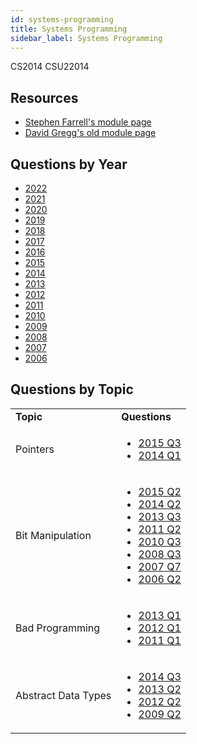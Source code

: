 ```yaml
---
id: systems-programming
title: Systems Programming
sidebar_label: Systems Programming
---
```

CS2014
CSU22014

## Resources

-   [Stephen Farrell's module page](https://down.dsg.cs.tcd.ie/cs2014/)
-   [David Gregg's old module page](https://www.cs.tcd.ie/David.Gregg/cs2014/)

## Questions by Year

-   [2022](https://www.tcd.ie/academicregistry/exams/assets/local/past-papers202223/CSU/CSU22014%20-1.pdf)
-   [2021](https://www.tcd.ie/academicregistry/exams/assets/local/past-papers%20202122/SEM%201%20DREAMWEAVER%20UPLOADER%20PDF/CSU/CSU22014-1.pdf)
-   [2020](https://www.tcd.ie/academicregistry/exams/assets/local/past-papers%20202021/CSU/CSU22014-1.pdf)
-   [2019](https://www.tcd.ie/academicregistry/exams/assets/local/past%20papers201920/CSU/CSU22014-1.PDF)
-   [2018](https://www.tcd.ie/academicregistry/exams/assets/local/past-papers2018/CS/CS2014-2.PDF)
-   [2017](https://www.tcd.ie/academicregistry/exams/assets/local/past-papers2017/CS/CS2014-2.PDF)
-   [2016](https://www.tcd.ie/academicregistry/exams/assets/local/past-papers2016/CS/CS2014-2.PDF)
-   [2015](https://www.tcd.ie/academicregistry/exams/assets/local/past-papers2015/CS/CS2014-2.PDF)
-   [2014](https://www.tcd.ie/academicregistry/exams/assets/local/past-papers2014/CS/CS20142.pdf)
-   [2013](https://www.tcd.ie/academicregistry/exams/assets/local/past-papers2013/CS/XCS20141.pdf)
-   [2012](https://www.tcd.ie/Local/Exam_Papers/2012/XC/XCS20141.pdf)
-   [2011](https://www.tcd.ie/Local/Exam_Papers/2011/XC/XCS20141.pdf)
-   [2010](https://www.tcd.ie/Local/Exam_Papers/2010/XC/XCS20141.pdf)
-   [2009](https://www.tcd.ie/Local/Exam_Papers/2009/XC/XCS2BA31.pdf)
-   [2008](https://www.tcd.ie/Local/Exam_Papers/2008/XC/XCS2BA31.pdf)
-   [2007](https://www.tcd.ie/Local/Exam_Papers/2007/XC/XCS2BA31.pdf)
-   [2006](https://www.tcd.ie/Local/Exam_Papers/2006/XC/XCS2BA31.pdf)

## Questions by Topic

<table className="examQuestions">
      <tbody><tr>
          <td><strong>Topic</strong></td>
          <td><strong>Questions</strong></td>
      </tr>
      <tr>
          <td>Pointers</td>
          <td>
              <ul className="questions">
              <li><a href="https://www.tcd.ie/academicregistry/exams/assets/local/past-papers2015/CS/CS2014-2.PDF#page=5">2015 Q3</a></li>
              <li><a href="https://www.tcd.ie/academicregistry/exams/assets/local/past-papers2014/CS/CS20142.pdf#page=2">2014 Q1</a></li>
              </ul>
          </td>
      </tr>
      <tr>
          <td>Bit Manipulation</td>
          <td>
              <ul className="questions">
                  <li><a href="https://www.tcd.ie/academicregistry/exams/assets/local/past-papers2015/CS/CS2014-2.PDF#page=4">2015 Q2</a></li>
                  <li><a href="https://www.tcd.ie/academicregistry/exams/assets/local/past-papers2014/CS/CS20142.pdf#page=3">2014 Q2</a></li>
                  <li><a href="https://www.tcd.ie/academicregistry/exams/assets/local/past-papers2013/CS/XCS20141.pdf#page=3&zoom=0,0,400">2013 Q3</a></li>
                  <li><a href="https://www.tcd.ie/Local/Exam_Papers/2011/XC/XCS20141.pdf#page=3">2011 Q2</a></li>
                  <li><a href="https://www.tcd.ie/Local/Exam_Papers/2010/XC/XCS20141.pdf#page=2&zoom=0,0,700">2010 Q3</a></li>
                  <li><a href="https://www.tcd.ie/Local/Exam_Papers/2008/XC/XCS2BA31.pdf#page=4">2008 Q3</a></li>
                  <li><a href="https://www.tcd.ie/Local/Exam_Papers/2007/XC/XCS2BA31.pdf#page=4&zoom=0,0,700">2007 Q7</a></li>
                  <li><a href="https://www.tcd.ie/Local/Exam_Papers/2006/XC/XCS2BA31.pdf#page=2&zoom=0,0,500">2006 Q2</a></li>
              </ul>
          </td>
      </tr>
      <tr>
          <td>Bad Programming</td>
          <td>
              <ul className="questions">
                  <li><a href="https://www.tcd.ie/academicregistry/exams/assets/local/past-papers2013/CS/XCS20141.pdf#page=2">2013 Q1</a></li>
                  <li><a href="https://www.tcd.ie/Local/Exam_Papers/2012/XC/XCS20141.pdf#page=2">2012 Q1</a></li>
                  <li><a href="https://www.tcd.ie/Local/Exam_Papers/2011/XC/XCS20141.pdf#page=2">2011 Q1</a></li>
              </ul>
          </td>
      </tr>
      <tr>
          <td>Abstract Data Types</td>
          <td>
              <ul className="questions">
                  <li><a href="https://www.tcd.ie/academicregistry/exams/assets/local/past-papers2014/CS/CS20142.pdf#page=4">2014 Q3</a></li>
                  <li><a href="https://www.tcd.ie/academicregistry/exams/assets/local/past-papers2013/CS/XCS20141.pdf#page=3">2013 Q2</a></li>
                  <li><a href="https://www.tcd.ie/Local/Exam_Papers/2012/XC/XCS20141.pdf#page=3">2012 Q2</a></li>
                  <li><a href="https://www.tcd.ie/Local/Exam_Papers/2009/XC/XCS2BA31.pdf#page=2&zoom=0,0,600">2009 Q2</a></li>
              </ul>
          </td>
      </tr>
  </tbody></table>
